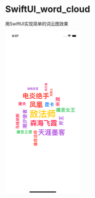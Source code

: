 # SwiftUI_word_cloud

用SwiftUI实现简单的词云图效果

<img src="https://github.com/chr1s78/SwiftUIWordsCloud/blob/main/screen.png" width="240px">
